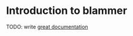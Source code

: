 # Introduction to blammer

TODO: write [great documentation](http://jacobian.org/writing/great-documentation/what-to-write/)
